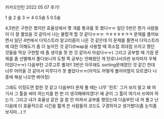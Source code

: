 카카오인턴 2022 05 07 후기!

1 솔
2 솔
3 ㅠ
4 0.5솔
5 0.5솔

4,5번은 구현은 했지만 효율성에서 몇 개를 통과를 못 했다ㅠㅠ
일단 5번은 뭔가 사람들이 다 잘 풀었을 것 같아서 나는 불합격 할 것 같다ㅠㅠㅠ ㅋㅎㅎㅎㅎㅋㅋ
문제를 풀어보면서 일단 4번에서 다익스트라 알고리즘이 나온 것 같은데 이 문제를 풀면서 다익스트라에 대한 이해도가 좀 더 높아진 것 같다(heap을 사용할 때 최소힙 최대힙 쓰자고 했던 것들을 막상 구현할 때 좀 생각을 못 한 것 같아서 아쉽다ㅠㅠ)
그리고 공부할 때 가끔 문제를 좀 선별해서 풀다보니까 도형 쪽 공부는 안해왔던 게 탄로나서(5번 보자마자 우웩이었다ㅠㅠ) 다음부턴 고루고루 풀자!!
3번은 아무래도 sorting문제였던 것 같긴 한데 너무 어려울 것 같아서 미루다가 못 풀었다ㅠㅠ(아직도 어떻게 풀어야할지 모르겠다 나중에 해설 나오면 봐야징)

그래도 이정도면 잘한 것 같고
다음부터 문제 풀 때는 너무 '힌트' 그거 보지 말고 왜 여기서 그 툴을 써야 하는지를 한 번 더 생각해봐야겠다!
왜 굳이 그 툴이 여기서 쓰여야 하는가.
그리고 내가 효율성 같은 걸 잘 안 따져서 공부를 했었는데 다음부턴 내 꺼 풀고 난 다음에 더 효율적으로 시간을 짧게 쓴 사람들의 코드도 구경하자고 생가했다(좀 눈치좀 보지마...)
!!